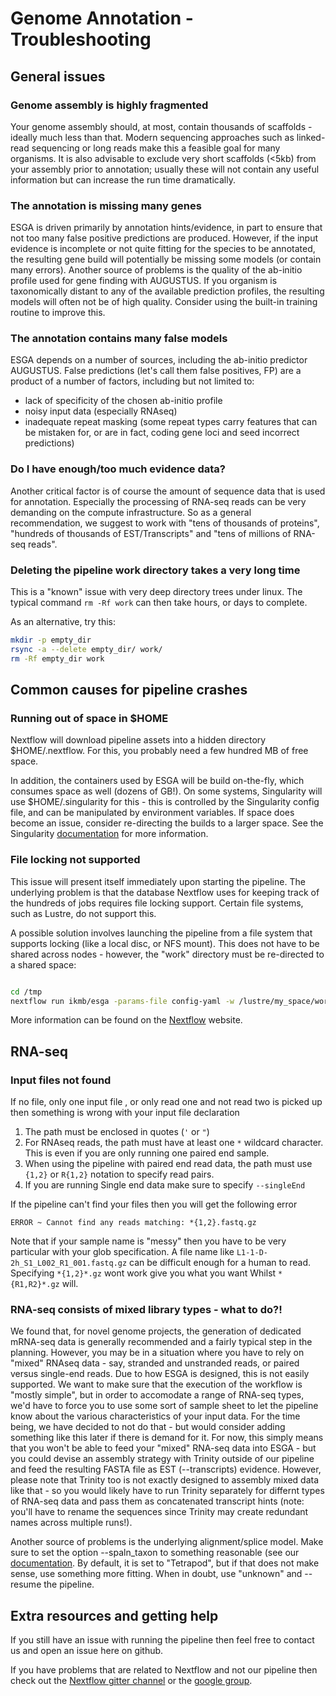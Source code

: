 # Genome Annotation - Troubleshooting

## General issues

### Genome assembly is highly fragmented

Your genome assembly should, at most, contain thousands of scaffolds - ideally much less than that. Modern sequencing approaches such as linked-read sequencing
or long reads make this a feasible goal for many organisms. It is also advisable to exclude very short scaffolds (<5kb) from your assembly prior to annotation;
usually these will not contain any useful information but can increase the run time dramatically.

### The annotation is missing many genes

ESGA is driven primarily by annotation hints/evidence, in part to ensure that not too many false positive predictions are produced. However, if the input evidence is incomplete or not quite fitting for the species to be annotated,
the resulting gene build will potentially be missing some models (or contain many errors). Another source of problems is the quality of the ab-initio profile used for gene finding with AUGUSTUS. If you organism is taxonomically distant to any of the available
prediction profiles, the resulting models will often not be of high quality. Consider using the built-in training routine to improve this.

### The annotation contains many false models

ESGA depends on a number of sources, including the ab-initio predictor AUGUSTUS. False predictions (let's call them false positives, FP) are a product of a number of factors, including but not limited to:

* lack of specificity of the chosen ab-initio profile
* noisy input data (especially RNAseq)
* inadequate repeat masking (some repeat types carry features that can be mistaken for, or are in fact, coding gene loci and seed incorrect predictions)

### Do I have enough/too much evidence data?

Another critical factor is of course the amount of sequence data that is used for annotation. Especially
the processing of RNA-seq reads can be very demanding on the compute infrastructure. So as a general recommendation, we suggest to work with "tens of
thousands of proteins", "hundreds of thousands of EST/Transcripts" and "tens of millions of RNA-seq reads".

### Deleting the pipeline work directory takes a very long time

This is a "known" issue with very deep directory trees under linux. The typical command `rm -Rf work` can then take hours, or days to complete.

As an alternative, try this:

```bash
mkdir -p empty_dir
rsync -a --delete empty_dir/ work/
rm -Rf empty_dir work
```

## Common causes for pipeline crashes

### Running out of space in $HOME

Nextflow will download pipeline assets into a hidden directory $HOME/.nextflow. For this, you probably need a few hundred MB of free space. 

In addition, the containers used by ESGA will be build on-the-fly, which consumes space as well (dozens of GB!). On some systems, Singularity will use $HOME/.singularity for this - this 
is controlled by the Singularity config file, and can be manipulated by environment variables. If space does become an issue, consider re-directing the builds to a larger space. See the Singularity [documentation](https://sylabs.io/guides/3.0/user-guide/build_env.html) for more information. 

### File locking not supported

This issue will present itself immediately upon starting the pipeline. The underlying problem is that the database Nextflow uses for keeping track of the hundreds of jobs requires file locking support. Certain file systems, such as Lustre, do not support this. 

A possible solution involves launching the pipeline from a file system that supports locking (like a local disc, or NFS mount). This does not have to be shared across nodes - however, the "work" directory must be re-directed to a shared space:

```bash

cd /tmp
nextflow run ikmb/esga -params-file config-yaml -w /lustre/my_space/work 

```

More information can be found on the [Nextflow](https://www.nextflow.io/docs/latest/cli.html) website. 

## RNA-seq

### Input files not found

If no file, only one input file , or only read one and not read two is picked up then something is wrong with your input file declaration

1. The path must be enclosed in quotes (`'` or `"`)
2. For RNAseq reads, the path must have at least one `*` wildcard character. This is even if you are only running one paired end sample.
3. When using the pipeline with paired end read data, the path must use `{1,2}` or `R{1,2}` notation to specify read pairs.
4.  If you are running Single end data make sure to specify `--singleEnd`

If the pipeline can't find your files then you will get the following error

```
ERROR ~ Cannot find any reads matching: *{1,2}.fastq.gz
```

Note that if your sample name is "messy" then you have to be very particular with your glob specification. A file name like `L1-1-D-2h_S1_L002_R1_001.fastq.gz` can be difficult enough for a human to read. Specifying `*{1,2}*.gz` wont work give you what you want Whilst `*{R1,R2}*.gz` will.

### RNA-seq consists of mixed library types - what to do?!

We found that, for novel genome projects, the generation of dedicated mRNA-seq data is generally recommended and a fairly typical step in the planning. However, 
you may be in a situation where you have to rely on "mixed" RNAseq data - say, stranded and unstranded reads, or paired versus single-end reads. Due to how ESGA is designed,
this is not easily supported. We want to make sure that the execution of the workflow is "mostly simple", but in order to accomodate a range of RNA-seq types, we'd have to force you to
use some sort of sample sheet to let the pipeline know about the various characteristics of your input data. For the time being, we have decided to not do that - but would consider adding something
like this later if there is demand for it. For now, this simply means that you won't be able to feed your "mixed" RNA-seq data into ESGA - but you could devise an assembly strategy with Trinity outside 
of our pipeline and feed the resulting FASTA file as EST (--transcripts) evidence. However, please note that Trinity too is not exactly designed to assembly mixed data like that - so you would likely have to run Trinity separately for differnt types of RNA-seq data and pass them as concatenated transcript hints (note: you'll have to rename the sequences since Trinity may create redundant names across multiple runs!). 

Another source of problems is the underlying alignment/splice model. Make sure to set the option --spaln_taxon to something reasonable (see our [documentation](usage.md). By default, it is set to "Tetrapod", but if that does not make sense, use something more fitting. When in doubt, use "unknown" and --resume the pipeline. 

## Extra resources and getting help

If you still have an issue with running the pipeline then feel free to contact us and open an issue here on github.

If you have problems that are related to Nextflow and not our pipeline then check out the [Nextflow gitter channel](https://gitter.im/nextflow-io/nextflow) or the [google group](https://groups.google.com/forum/#!forum/nextflow).


